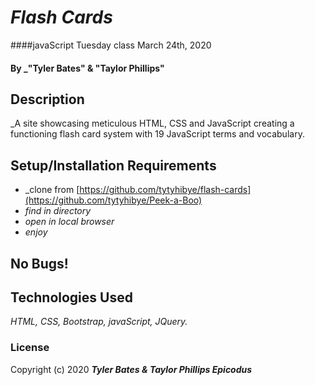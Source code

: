 ﻿# _Flash Cards_

####javaScript Tuesday class March 24th, 2020

#### By _"Tyler Bates" & "Taylor Phillips"

## Description

_A site showcasing meticulous HTML, CSS and JavaScript creating a functioning flash card system with 19 JavaScript terms and vocabulary.

## Setup/Installation Requirements

* _clone from [https://github.com/tytyhibye/flash-cards](https://github.com/tytyhibye/Peek-a-Boo)
* _find in directory_
* _open in local browser_
* _enjoy_


## No Bugs!


## Technologies Used

_HTML, CSS, Bootstrap, javaScript, JQuery._

### License


Copyright (c) 2020 **_Tyler Bates & Taylor Phillips Epicodus_**
```
